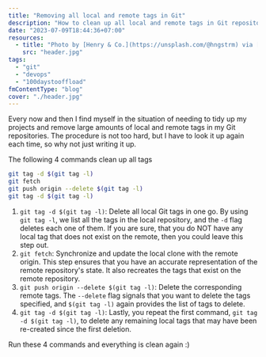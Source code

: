 ```yaml
---
title: "Removing all local and remote tags in Git"
description: "How to clean up all local and remote tags in Git repositories in one go."
date: "2023-07-09T18:44:36+07:00"
resources:
  - title: "Photo by [Henry & Co.](https://unsplash.com/@hngstrm) via [Unsplash](https://unsplash.com/)"
    src: "header.jpg"
tags:
  - "git"
  - "devops"
  - "100daystooffload"
fmContentType: "blog"
cover: "./header.jpg"
---
```


Every now and then I find myself in the situation of needing to tidy up my projects and remove large amounts of local and remote tags in my Git repositories. The procedure is not too hard, but I have to look it up again each time, so why not just writing it up.

The following 4 commands clean up all tags

```bash
git tag -d $(git tag -l)
git fetch
git push origin --delete $(git tag -l)
git tag -d $(git tag -l)
```

1. `git tag -d $(git tag -l)`: Delete all local Git tags in one go. By using `git tag -l`, we list all the tags in the local repository, and the `-d` flag deletes each one of them. If you are sure, that you do NOT have any local tag that does not exist on the remote, then you could leave this step out.
2. `git fetch`: Synchronize and update the local clone with the remote origin. This step ensures that you have an accurate representation of the remote repository's state. It also recreates the tags that exist on the remote repository.
3. `git push origin --delete $(git tag -l)`: Delete the corresponding remote tags. The `--delete` flag signals that you want to delete the tags specified, and `$(git tag -l)` again provides the list of tags to delete.
4. `git tag -d $(git tag -l)`: Lastly, you repeat the first command, `git tag -d $(git tag -l)`, to delete any remaining local tags that may have been re-created since the first deletion.

Run these 4 commands and everything is clean again :)
